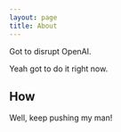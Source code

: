 ```yaml
---
layout: page
title: About
---
```


<p class="message">
 Got to disrupt OpenAI. 
</p>

Yeah got to do it right now.

## How

Well, keep pushing my man!
